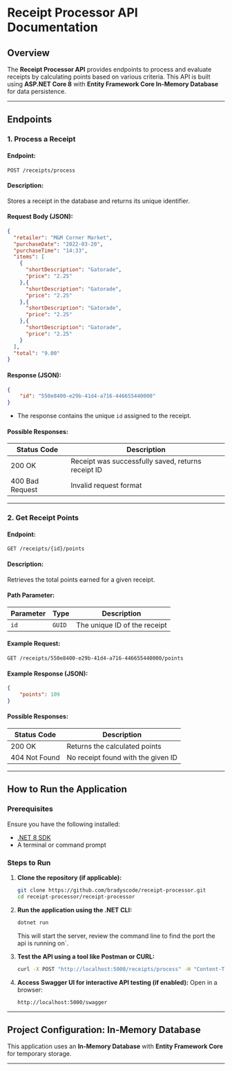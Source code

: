 # **Receipt Processor API Documentation**

## **Overview**
The **Receipt Processor API** provides endpoints to process and evaluate receipts by calculating points based on various criteria. This API is built using **ASP.NET Core 8** with **Entity Framework Core In-Memory Database** for data persistence.

---

## **Endpoints**

### **1. Process a Receipt**
#### **Endpoint:**  
```http
POST /receipts/process
```
#### **Description:**  
Stores a receipt in the database and returns its unique identifier.

#### **Request Body (JSON):**
```json
{
  "retailer": "M&M Corner Market",
  "purchaseDate": "2022-03-20",
  "purchaseTime": "14:33",
  "items": [
    {
      "shortDescription": "Gatorade",
      "price": "2.25"
    },{
      "shortDescription": "Gatorade",
      "price": "2.25"
    },{
      "shortDescription": "Gatorade",
      "price": "2.25"
    },{
      "shortDescription": "Gatorade",
      "price": "2.25"
    }
  ],
  "total": "9.00"
}
```
#### **Response (JSON):**
```json
{
    "id": "550e8400-e29b-41d4-a716-446655440000"
}
```
- The response contains the unique `id` assigned to the receipt.

#### **Possible Responses:**
| Status Code | Description |
|-------------|------------|
| 200 OK | Receipt was successfully saved, returns receipt ID |
| 400 Bad Request | Invalid request format |

---

### **2. Get Receipt Points**
#### **Endpoint:**  
```http
GET /receipts/{id}/points
```
#### **Description:**  
Retrieves the total points earned for a given receipt.

#### **Path Parameter:**
| Parameter | Type | Description |
|-----------|------|-------------|
| `id` | `GUID` | The unique ID of the receipt |

#### **Example Request:**
```http
GET /receipts/550e8400-e29b-41d4-a716-446655440000/points
```
#### **Example Response (JSON):**
```json
{
    "points": 109
}
```
#### **Possible Responses:**
| Status Code | Description |
|-------------|------------|
| 200 OK | Returns the calculated points |
| 404 Not Found | No receipt found with the given ID |

---

## **How to Run the Application**

### **Prerequisites**
Ensure you have the following installed:
- [.NET 8 SDK](https://dotnet.microsoft.com/en-us/download/dotnet/8.0)
- A terminal or command prompt

### **Steps to Run**
1. **Clone the repository (if applicable):**
   ```sh
   git clone https://github.com/bradyscode/receipt-processor.git
   cd receipt-processor/receipt-processor
   ```

2. **Run the application using the .NET CLI:**
   ```sh
   dotnet run
   ```
   This will start the server, review the command line to find the port the api is running on`.

3. **Test the API using a tool like Postman or CURL:**
   ```sh
   curl -X POST "http://localhost:5000/receipts/process" -H "Content-Type: application/json" -d @receipt.json
   ```

4. **Access Swagger UI for interactive API testing (if enabled):**
   Open in a browser:
   ```
   http://localhost:5000/swagger
   ```

---

## **Project Configuration: In-Memory Database**
This application uses an **In-Memory Database** with **Entity Framework Core** for temporary storage.

---

